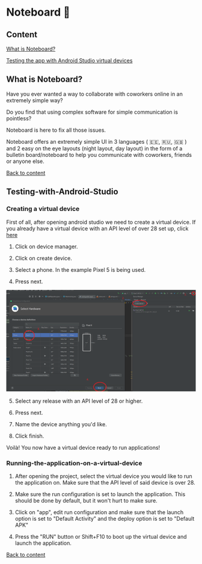 # Noteboard :scroll:


## Content

[What is Noteboard?](##What-is-Noteboard?)

[Testing the app with Android Studio virtual devices](##Testing-with-Android-Studio)


## What is Noteboard?

Have you ever wanted a way to collaborate with coworkers online in an extremely simple way?

Do you find that using complex software for simple communication is pointless? 

Noteboard is here to fix all those issues.

Noteboard offers an extremely simple UI in 3 languages ( 🇪🇪, 🇷🇺, 🇬🇧 ) and 2 easy on the eye layouts (night layout, day layout) in the form of a bulletin board/noteboard to help you communicate with coworkers, friends or anyone else.


[Back to content](#Content)

## Testing-with-Android-Studio

### Creating a virtual device

First of all, after opening android studio we need to create a virtual device. If you already have a virtual device with an API level of over 28 set up, click [here](###Running-the-application-on-a-virtual-device)

1. Click on device manager.

2. Click on create device.

3. Select a phone. In the example Pixel 5 is being used.

4. Press next.

![Image](readme_img_1.png)

5. Select any release with an API level of 28 or higher.

6. Press next.

7. Name the device anything you'd like.

8. Click finish.

Voilà! You now have a virtual device ready to run applications!


### Running-the-application-on-a-virtual-device

1. After opening the project, select the virtual device you would like to run the application on. Make sure that the API level of said device is over 28.

2. Make sure the run configuration is set to launch the application. This should be done by default, but it won't hurt to make sure.

2. Click on "app", edit run configuration and make sure that the launch option is set to "Default Activity" and the deploy option is set to "Default APK"


3. Press the "RUN" button or Shift+F10 to boot up the virtual device and launch the application.


[Back to content](#Content)
